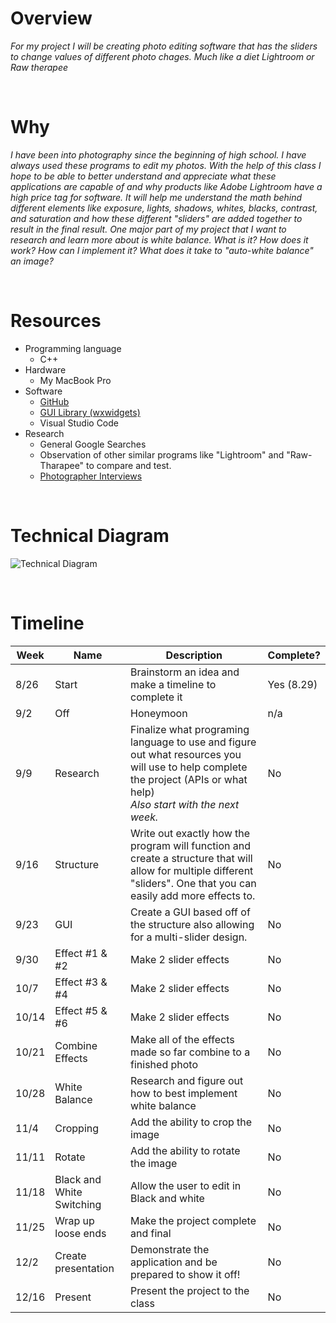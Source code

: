 # Overview 
*For my project I will be creating photo editing software that has the sliders to change values of different photo chages. Much like a diet Lightroom or Raw therapee*

<br>

# Why
*I have been into photography since the beginning of high school. I have always used these programs to edit my photos. With the help of this class I hope to be able to better understand and appreciate what these applications are capable of and why products like Adobe Lightroom have a high price tag for software. It will help me understand the math behind different elements like exposure, lights, shadows, whites, blacks, contrast, and saturation and how these different "sliders" are added together to result in the final result. One major part of my project that I want to research and learn more about is white balance. What is it? How does it work? How can I implement it? What does it take to "auto-white balance" an image?*

<br>

# Resources

- Programming language
    - C++
- Hardware
    - My MacBook Pro
- Software
    - [GitHub](https://github.com/andrewc272/myPhotoEditingApplication)
    - [GUI Library (wxwidgets)](https://www.wxwidgets.org/)
    - Visual Studio Code
- Research
    - General Google Searches
    - Observation of other similar programs like "Lightroom" and "Raw-Tharapee" to compare and test.
    - [Photographer Interviews](https://docs.google.com/spreadsheets/d/1BxnQ60syuqs3VMV5TVaQ_rpX9EweZFS1FjK5ldPvxi4/edit?usp=sharing)

<br>

# Technical Diagram

![Technical Diagram](:/TechnicalDiagram/TechnicalDiagram.png)

<br>

# Timeline

| Week | Name | Description | Complete? |
| --- | --- | --- | --- |
| 8/26 | Start | Brainstorm an idea and make a timeline to complete it | Yes (8.29) |
| 9/2 | Off | Honeymoon | n/a |
| 9/9 | Research | Finalize what programing language to use and figure out what resources you will use to help complete the project (APIs or what help)  <br>*Also start with the next week.* | No  |
| 9/16 | Structure | Write out exactly how the program will function and create a structure that will allow for multiple different "sliders". One that you can easily add more effects to. | No  |
| 9/23 | GUI | Create a GUI based off of the structure also allowing for a multi-slider design. | No  |
| 9/30 | Effect #1 & #2 | Make 2 slider effects | No  |
| 10/7 | Effect #3 & #4 | Make 2 slider effects | No  |
| 10/14 | Effect #5 & #6 | Make 2 slider effects | No  |
| 10/21 | Combine Effects | Make all of the effects made so far combine to a finished photo | No  |
| 10/28 | White Balance | Research and figure out how to best implement white balance | No  |
| 11/4 | Cropping | Add the ability to crop the image | No  |
| 11/11 | Rotate | Add the ability to rotate the image | No  |
| 11/18 | Black and White Switching | Allow the user to edit in Black and white | No  |
| 11/25 | Wrap up loose ends | Make the project complete and final | No  |
| 12/2 | Create presentation | Demonstrate the application and be prepared to show it off! | No  |
| 12/16 | Present | Present the project to the class | No  |

